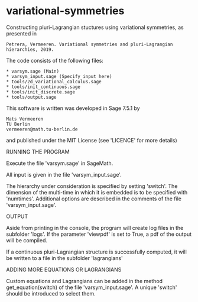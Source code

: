 # variational-symmetries
Constructing pluri-Lagrangian stuctures using variational symmetries, as presented in

	Petrera, Vermeeren. Variational symmetries and pluri-Lagrangian hierarchies, 2019.

The code consists of the following files:

	* varsym.sage (Main)
	* varsym_input.sage (Specify input here)
	* tools/2d_variational_calculus.sage
	* tools/init_continuous.sage
	* tools/init_discrete.sage
	* tools/output.sage

This software is written was developed in Sage 7.5.1 by

	Mats Vermeeren
	TU Berlin
	vermeeren@math.tu-berlin.de
	
and published under the MIT License (see 'LICENCE' for more details)


RUNNING THE PROGRAM
	
Execute the file 'varsym.sage' in SageMath.

All input is given in the file 'varsym_input.sage'.

The hierarchy under consideration is specified by setting 'switch'.
The dimension of the multi-time in which it is embedded is to be specified 
with 'numtimes'.
Additional options are described in the comments of the file 'varsym_input.sage'.


OUTPUT

Aside from printing in the console, the program will create log files in the 
subfolder 'logs'. If the parameter 'viewpdf' is set to True, a pdf of the
output will be compiled.

If a continuous pluri-Lagrangian structure is successfully computed, it will be 
written to a file in the subfolder 'lagrangians'


ADDING MORE EQUATIONS OR LAGRANGIANS

Custom equations and Lagrangians can be added in the method get_equation(switch)
of the file 'varsym_input.sage'. A unique 'switch' should be introduced to select them.
